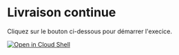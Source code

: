 # Livraison continue

Cliquez sur le bouton ci-dessous pour démarrer l'execice.

[![Open in Cloud Shell](https://gstatic.com/cloudssh/images/open-btn.svg)](https://shell.cloud.google.com/cloudshell/open?cloudshell_git_repo=https://github.com/WeScale/devops-fundamentals-training&cloudshell_tutorial=tutorial.md&show=ide%2Cterminal&ephemeral=false&cloudshell_git_branch=main&cloudshell_workspace=livraison-continue/)
